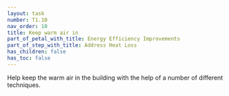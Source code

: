 ```yaml
---
layout: task
number: T1.10
nav_order: 10
title: Keep warm air in
part_of_petal_with_title: Energy Efficiency Improvements
part_of_step_with_title: Address Heat Loss
has_children: false
has_toc: false
---
```


Help keep the warm air in the building with the help of a number of different techniques.
